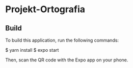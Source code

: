 # Projekt-Ortografia

## Build
To build this application, run the following commands:

$ yarn install
$ expo start

Then, scan the QR code with the Expo app on your phone.
